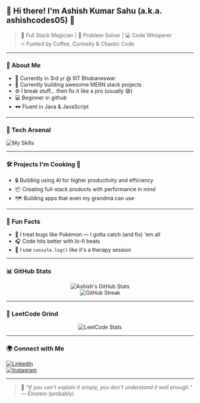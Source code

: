 ## 👋 Hi there! I'm Ashish Kumar Sahu (a.k.a. ashishcodes05) 🚀

> 🎩 Full Stack Magician | 🧠 Problem Solver | 💻 Code Whisperer  
> 🔥 Fuelled by Coffee, Curiosity & Chaotic Code

---

### 🧬 About Me
- 🧠 Currently in 3rd yr @ IIIT Bhubaneswar  
- 🔭 Currently building awesome MERN stack projects  
- ⚙️ I break stuff... then fix it like a pro (usually 😅)
- 💻 Beginner in github
- 🕶️ Fluent in Java & JavaScript

---

### 🔨 Tech Arsenal

![My Skills](https://skillicons.dev/icons?i=html,css,js,ts,react,nodejs,express,mongodb,git,github,tailwind,bootstrap,linux,cpp,vscode)

---

### 🛠️ Projects I'm Cooking 🍳
- 🔒 Building using AI for higher productivity and efficiency
- 📦 Creating full-stack products with performance in mind
- 🗺️ Building apps that even my grandma can use

---

### 🧙 Fun Facts
- 🧩 I treat bugs like Pokémon — I gotta catch (and fix) 'em all  
- 🎧 Code hits better with lo-fi beats  
- 🧼 I use `console.log()` like it's a therapy session

---

### 📊 GitHub Stats

<p align="center">
  <img src="https://github-readme-stats.vercel.app/api?username=ashishcodes05&show_icons=true&theme=tokyonight" alt="Ashish's GitHub Stats" />
  <br/>
  <img src="https://github-readme-streak-stats.herokuapp.com/?user=ashishcodes05&theme=radical" alt="GitHub Streak" />
</p>

---

### 🧩 LeetCode Grind

<p align="center">
  <img src="https://leetcard.jacoblin.cool/ashishcodes_IN?theme=dark&font=Baloo+Bhai&ext=heatmap" alt="LeetCode Stats" />
</p>

---

### 🌍 Connect with Me

[![LinkedIn](https://img.shields.io/badge/LinkedIn-Ashish-blue?style=for-the-badge&logo=linkedin)](https://www.linkedin.com/in/ashish-kumar-sahu-b3868a31a/)  
[![Instagram](https://img.shields.io/badge/Instagram-_.ashishverse._-pink?style=for-the-badge&logo=instagram)](https://instagram.com/_.ashishverse._)

---

> 🧠 _“If you can't explain it simply, you don't understand it well enough.”_ — Einstein (probably)
